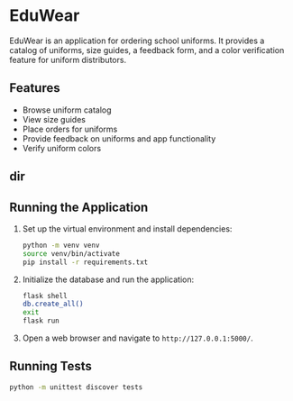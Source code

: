 # EduWear

EduWear is an application for ordering school uniforms. It provides a catalog of uniforms, size guides, a feedback form, and a color verification feature for uniform distributors.

## Features

- Browse uniform catalog
- View size guides
- Place orders for uniforms
- Provide feedback on uniforms and app functionality
- Verify uniform colors

## dir

## Running the Application

1. Set up the virtual environment and install dependencies:
    ```sh
    python -m venv venv
    source venv/bin/activate
    pip install -r requirements.txt
    ```

2. Initialize the database and run the application:
    ```sh
    flask shell
    db.create_all()
    exit
    flask run
    ```

3. Open a web browser and navigate to `http://127.0.0.1:5000/`.

## Running Tests

```sh
python -m unittest discover tests

